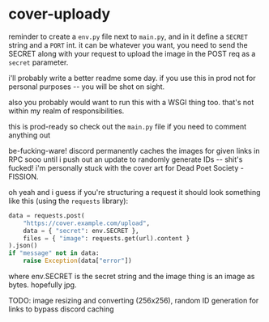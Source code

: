 # cover-uploady

reminder to create a `env.py` file next to `main.py`, and in it define a `SECRET` string and a `PORT` int. it can be whatever you want, you need to send the SECRET along with your request to upload the image in the POST req as a `secret` parameter.

i'll probably write a better readme some day. if you use this in prod not for personal purposes -- you will be shot on sight.

also you probably would want to run this with a WSGI thing too. that's not within my realm of responsibilities.

this is prod-ready so check out the `main.py` file if you need to comment anything out

be-fucking-ware! discord permanently caches the images for given links in RPC sooo until i push out an update to randomly generate IDs -- shit's fucked! i'm personally stuck with the cover art for Dead Poet Society - FISSION.

oh yeah and i guess if you're structuring a request it should look something like this (using the `requests` library):

```py
data = requests.post(
    "https://cover.example.com/upload",
    data = { "secret": env.SECRET },
    files = { "image": requests.get(url).content }
).json()
if "message" not in data:
    raise Exception(data["error"])
```

where env.SECRET is the secret string and the image thing is an image as bytes. hopefully jpg.

TODO: image resizing and converting (256x256), random ID generation for links to bypass discord caching 